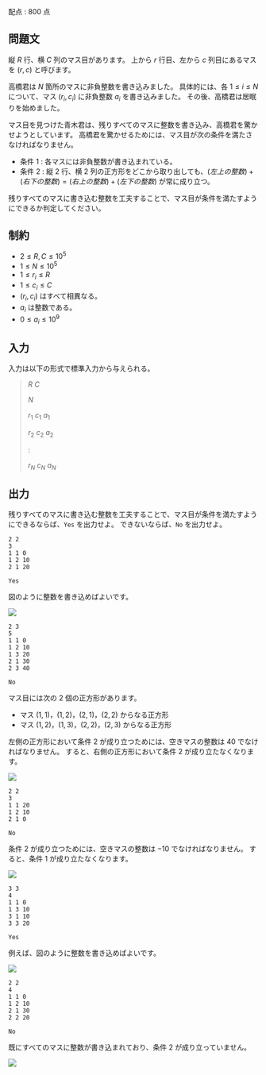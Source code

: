 配点 : $800$ 点

## 問題文

縦 $R$ 行、横 $C$ 列のマス目があります。
上から $r$ 行目、左から $c$ 列目にあるマスを $(r,c)$ と呼びます。

高橋君は $N$ 箇所のマスに非負整数を書き込みました。
具体的には、各 $1 \leq i \leq N$ について、マス $(r_i,c_i)$ に非負整数 $a_i$ を書き込みました。
その後、高橋君は居眠りを始めました。

マス目を見つけた青木君は、残りすべてのマスに整数を書き込み、高橋君を驚かせようとしています。
高橋君を驚かせるためには、マス目が次の条件を満たさなければなりません。

- 条件 $1$ : 各マスには非負整数が書き込まれている。
- 条件 $2$ : 縦 $2$ 行、横 $2$ 列の正方形をどこから取り出しても、$(左上の整数) + (右下の整数) = (右上の整数) + (左下の整数)$ が常に成り立つ。

残りすべてのマスに書き込む整数を工夫することで、マス目が条件を満たすようにできるか判定してください。

## 制約

- $2 \leq R,C \leq 10^5$
- $1 \leq N \leq 10^5$
- $1 \leq r_i \leq R$
- $1 \leq c_i \leq C$
- $(r_i,c_i)$ はすべて相異なる。
- $a_i$ は整数である。
- $0 \leq a_i \leq 10^9$

## 入力

入力は以下の形式で標準入力から与えられる。

> $R$ $C$
> 
> $N$
> 
> $r_1$ $c_1$ $a_1$
> 
> $r_2$ $c_2$ $a_2$
> 
> $:$
> 
> $r_N$ $c_N$ $a_N$

## 出力

残りすべてのマスに書き込む整数を工夫することで、マス目が条件を満たすようにできるならば、`Yes` を出力せよ。
できないならば、`No` を出力せよ。

```input1
2 2
3
1 1 0
1 2 10
2 1 20
```

```output1
Yes
```

図のように整数を書き込めばよいです。

![](https://atcoder.jp/img/other/code_festival_2016_quala/gbanjthabot/D_0.png)

```input2
2 3
5
1 1 0
1 2 10
1 3 20
2 1 30
2 3 40
```

```output2
No
```

マス目には次の $2$ 個の正方形があります。

- マス $(1,1)$，$(1,2)$，$(2,1)$，$(2,2)$ からなる正方形
- マス $(1,2)$，$(1,3)$，$(2,2)$，$(2,3)$ からなる正方形

左側の正方形において条件 $2$ が成り立つためには、空きマスの整数は $40$ でなければなりません。
すると、右側の正方形において条件 $2$ が成り立たなくなります。

![](https://atcoder.jp/img/other/code_festival_2016_quala/gbanjthabot/D_1.png)

```input3
2 2
3
1 1 20
1 2 10
2 1 0
```

```output3
No
```

条件 $2$ が成り立つためには、空きマスの整数は $-10$ でなければなりません。
すると、条件 $1$ が成り立たなくなります。

![](https://atcoder.jp/img/other/code_festival_2016_quala/gbanjthabot/D_2.png)

```input4
3 3
4
1 1 0
1 3 10
3 1 10
3 3 20
```

```output4
Yes
```

例えば、図のように整数を書き込めばよいです。

![](https://atcoder.jp/img/other/code_festival_2016_quala/gbanjthabot/D_3.png)

```input5
2 2
4
1 1 0
1 2 10
2 1 30
2 2 20
```

```output5
No
```

既にすべてのマスに整数が書き込まれており、条件 $2$ が成り立っていません。

![](https://atcoder.jp/img/other/code_festival_2016_quala/gbanjthabot/D_4.png)